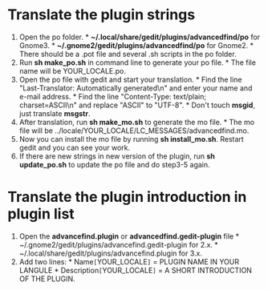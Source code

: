 

# Translate the plugin strings #
  1. Open the po folder.
    * **~/.local/share/gedit/plugins/advancedfind/po** for Gnome3.
    * **~/.gnome2/gedit/plugins/advancedfind/po** for Gnome2.
    * There should be a .pot file and several .sh scripts in the po folder.
  1. Run **sh make\_po.sh** in command line to generate your po file.
    * The file name will be YOUR\_LOCALE.po.
  1. Open the po file with gedit and start your translation.
    * Find the line "Last-Translator: Automatically generated\n" and enter your name and e-mail address.
    * Find the line "Content-Type: text/plain; charset=ASCII\n" and replace "ASCII" to "UTF-8".
    * Don't touch **msgid**, just translate **msgstr**.
  1. After translation, run **sh make\_mo.sh** to generate the mo file.
    * The mo file will be ../locale/YOUR\_LOCALE/LC\_MESSAGES/advancedfind.mo.
  1. Now you can install the mo file by running **sh install\_mo.sh**. Restart gedit and you can see your work.
  1. If there are new strings in new version of the plugin, run **sh update\_po.sh** to update the po file and do step3-5 again.

# Translate the plugin introduction in plugin list #
  1. Open the **advancefind.plugin** or **advancedfind.gedit-plugin** file
    * ~/.gnome2/gedit/plugins/advancefind.gedit-plugin for 2.x.
    * ~/.local/share/gedit/plugins/advancefind.plugin for 3.x.
  1. Add two lines:
    * Name`[`YOUR\_LOCALE`]` = PLUGIN NAME IN YOUR LANGULE
    * Description`[`YOUR\_LOCALE`]` = A SHORT INTRODUCTION OF THE PLUGIN.